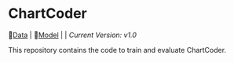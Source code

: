 # ChartCoder
🤗[Data](https://huggingface.co/datasets/xxxllz/Chart2Code-160k) | 🤗[Model](https://huggingface.co/xxxllz/ChartCoder) |  | *Current Version: v1.0*

This repository contains the code to train and evaluate ChartCoder.
